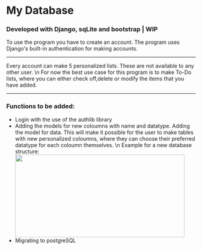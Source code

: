 <h1>My Database </h1>
<h3>Developed with Django, sqLite and bootstrap | WIP </h3>

<p>To use the program you have to create an account. The program uses Django's built-in authentication for making accounts. </p>
<hr>
<p>Every account can make 5 personalized lists. These are not available to any other user. \n 
   For now the best use case for this program is to make To-Do lists, where you can either check off,delete or modify the items that you have added. 
</p>

<hr>
<h3>Functions to be added:</h3>
<ul>
  <li>Login with the use of the authlib library</li>
  <li>Adding the models for new coloumns with name and datatype. Adding the model for data. This will make it possible for the user to make tables with new personalized coloumns,
  where they can choose their preferred datatype for each coloumn themselves. \n Example for a new database structure: </li>
  <img   width="450" height="220" src="https://github.com/SinaJaha/django-program/assets/111735256/9a186d62-aaa7-42a3-a652-c904d1a5530e">
  <li>Migrating to postgreSQL</li>


</ul>
